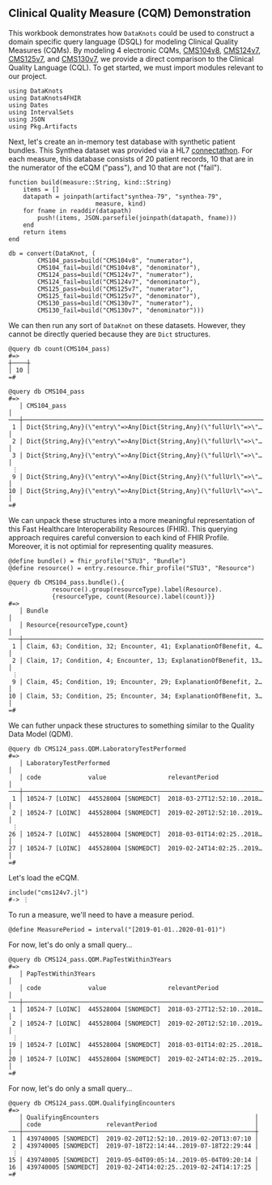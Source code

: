 ## Clinical Quality Measure (CQM) Demonstration

This workbook demonstrates how `DataKnots` could be used to construct a
domain specific query language (DSQL) for modeling Clinical Quality
Measures (CQMs). By modeling 4 electronic CQMs, [CMS104v8](
https://ecqi.healthit.gov/sites/default/files/ecqm/measures/CMS104v8.html),
[CMS124v7](
https://ecqi.healthit.gov/sites/default/files/ecqm/measures/CMS124v7.html),
[CMS125v7](
https://ecqi.healthit.gov/sites/default/files/ecqm/measures/CMS125v7.html),
and [CMS130v7](
https://ecqi.healthit.gov/sites/default/files/ecqm/measures/CMS130v7.html),
we provide a direct comparison to the Clinical Quality Language (CQL).
To get started, we must import modules relevant to our project.

    using DataKnots
    using DataKnots4FHIR
    using Dates
    using IntervalSets
    using JSON
    using Pkg.Artifacts

Next, let's create an in-memory test database with synthetic patient
bundles. This Synthea dataset was provided via a HL7 [connectathon](
https://github.com/DBCG/connectathon/tree/master/fhir3/supplemental-tests).
For each measure, this database consists of 20 patient records, 10 that
are in the numerator of the eCQM ("pass"), and 10 that are not ("fail").

    function build(measure::String, kind::String)
        items = []
        datapath = joinpath(artifact"synthea-79", "synthea-79",
                            measure, kind)
        for fname in readdir(datapath)
            push!(items, JSON.parsefile(joinpath(datapath, fname)))
        end
        return items
    end

    db = convert(DataKnot, (
            CMS104_pass=build("CMS104v8", "numerator"),
            CMS104_fail=build("CMS104v8", "denominator"),
            CMS124_pass=build("CMS124v7", "numerator"),
            CMS124_fail=build("CMS124v7", "denominator"),
            CMS125_pass=build("CMS125v7", "numerator"),
            CMS125_fail=build("CMS125v7", "denominator"),
            CMS130_pass=build("CMS130v7", "numerator"),
            CMS130_fail=build("CMS130v7", "denominator")))

We can then run any sort of `DataKnot` on these datasets. However, they
cannot be directly queried because they are `Dict` structures.

    @query db count(CMS104_pass)
    #=>
    ┼────┼
    │ 10 │
    =#

    @query db CMS104_pass
    #=>
       │ CMS104_pass                                                      │
    ───┼──────────────────────────────────────────────────────────────────┼
     1 │ Dict{String,Any}(\"entry\"=>Any[Dict{String,Any}(\"fullUrl\"=>\"…│
     2 │ Dict{String,Any}(\"entry\"=>Any[Dict{String,Any}(\"fullUrl\"=>\"…│
     3 │ Dict{String,Any}(\"entry\"=>Any[Dict{String,Any}(\"fullUrl\"=>\"…│
     ⋮
     9 │ Dict{String,Any}(\"entry\"=>Any[Dict{String,Any}(\"fullUrl\"=>\"…│
    10 │ Dict{String,Any}(\"entry\"=>Any[Dict{String,Any}(\"fullUrl\"=>\"…│
    =#

We can unpack these structures into a more meaningful representation of
this Fast Healthcare Interoperability Resources (FHIR). This querying
approach requires careful conversion to each kind of FHIR Profile.
Moreover, it is not optimial for representing quality measures.

    @define bundle() = fhir_profile("STU3", "Bundle")
    @define resource() = entry.resource.fhir_profile("STU3", "Resource")

    @query db CMS104_pass.bundle().{
                resource().group(resourceType).label(Resource).
                {resourceType, count(Resource).label(count)}}
    #=>
       │ Bundle                                                           │
       │ Resource{resourceType,count}                                     │
    ───┼──────────────────────────────────────────────────────────────────┼
     1 │ Claim, 63; Condition, 32; Encounter, 41; ExplanationOfBenefit, 4…│
     2 │ Claim, 17; Condition, 4; Encounter, 13; ExplanationOfBenefit, 13…│
     ⋮
     9 │ Claim, 45; Condition, 19; Encounter, 29; ExplanationOfBenefit, 2…│
    10 │ Claim, 53; Condition, 25; Encounter, 34; ExplanationOfBenefit, 3…│
    =#

We can futher unpack these structures to something similar to the
Quality Data Model (QDM).

    @query db CMS124_pass.QDM.LaboratoryTestPerformed
    #=>
       │ LaboratoryTestPerformed                                          │
       │ code             value                 relevantPeriod            │
    ───┼──────────────────────────────────────────────────────────────────┼
     1 │ 10524-7 [LOINC]  445528004 [SNOMEDCT]  2018-03-27T12:52:10..2018…│
     2 │ 10524-7 [LOINC]  445528004 [SNOMEDCT]  2019-02-20T12:52:10..2019…│
     ⋮
    26 │ 10524-7 [LOINC]  445528004 [SNOMEDCT]  2018-03-01T14:02:25..2018…│
    27 │ 10524-7 [LOINC]  445528004 [SNOMEDCT]  2019-02-24T14:02:25..2019…│
    =#

Let's load the eCQM.

    include("cms124v7.jl")
    #-> ⋮

To run a measure, we'll need to have a measure period.

    @define MeasurePeriod = interval("[2019-01-01..2020-01-01)")

For now, let's do only a small query...

    @query db CMS124_pass.QDM.PapTestWithin3Years
    #=>
       │ PapTestWithin3Years                                              │
       │ code             value                 relevantPeriod            │
    ───┼──────────────────────────────────────────────────────────────────┼
     1 │ 10524-7 [LOINC]  445528004 [SNOMEDCT]  2018-03-27T12:52:10..2018…│
     2 │ 10524-7 [LOINC]  445528004 [SNOMEDCT]  2019-02-20T12:52:10..2019…│
     ⋮
    19 │ 10524-7 [LOINC]  445528004 [SNOMEDCT]  2018-03-01T14:02:25..2018…│
    20 │ 10524-7 [LOINC]  445528004 [SNOMEDCT]  2019-02-24T14:02:25..2019…│
    =#

For now, let's do only a small query...

    @query db CMS124_pass.QDM.QualifyingEncounters
    #=>
       │ QualifyingEncounters                                           │
       │ code                  relevantPeriod                           │
    ───┼────────────────────────────────────────────────────────────────┼
     1 │ 439740005 [SNOMEDCT]  2019-02-20T12:52:10..2019-02-20T13:07:10 │
     2 │ 439740005 [SNOMEDCT]  2019-07-18T22:14:44..2019-07-18T22:29:44 │
     ⋮
    15 │ 439740005 [SNOMEDCT]  2019-05-04T09:05:14..2019-05-04T09:20:14 │
    16 │ 439740005 [SNOMEDCT]  2019-02-24T14:02:25..2019-02-24T14:17:25 │
    =#
